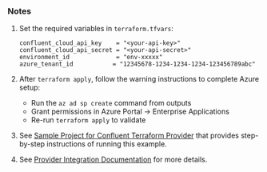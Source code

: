 ### Notes

1. Set the required variables in `terraform.tfvars`:
   ```
   confluent_cloud_api_key    = "<your-api-key>"
   confluent_cloud_api_secret = "<your-api-secret>"
   environment_id             = "env-xxxxx"
   azure_tenant_id           = "12345678-1234-1234-1234-123456789abc"
   ```

2. After `terraform apply`, follow the warning instructions to complete Azure setup:
   - Run the `az ad sp create` command from outputs
   - Grant permissions in Azure Portal → Enterprise Applications
   - Re-run `terraform apply` to validate

3. See [Sample Project for Confluent Terraform Provider](https://registry.terraform.io/providers/confluentinc/confluent/latest/docs/guides/sample-project) that provides step-by-step instructions of running this example.

4. See [Provider Integration Documentation](https://registry.terraform.io/providers/confluentinc/confluent/latest/docs/resources/confluent_provider_integration_setup) for more details.